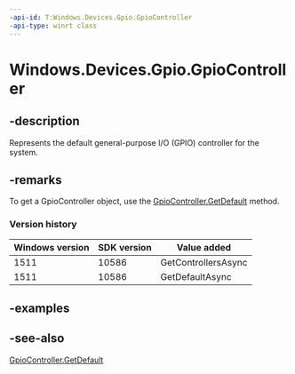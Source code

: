 ```yaml
---
-api-id: T:Windows.Devices.Gpio.GpioController
-api-type: winrt class
---
```


<!-- Class syntax.
public class GpioController : Windows.Devices.Gpio.IGpioController
-->

# Windows.Devices.Gpio.GpioController

## -description
Represents the default general-purpose I/O (GPIO) controller for the system.

## -remarks
To get a GpioController object, use the [GpioController.GetDefault](gpiocontroller_getdefault_846721868.md) method.

### Version history

| Windows version | SDK version | Value added |
| -- | -- | -- |
| 1511 | 10586 | GetControllersAsync |
| 1511 | 10586 | GetDefaultAsync |

## -examples

## -see-also
[GpioController.GetDefault](gpiocontroller_getdefault_846721868.md)
